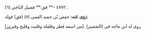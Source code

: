٤٧٧٢ -** فق:** فضيل الناجي (٦) .

**رَوَى عَنه:** حفص بْن حميد القمي (٧) (فق) قوله.

روى له ابن ماجه في (التفسير) .[من اسمه فطر وفلفلة وفليت وفليح وفيروز]